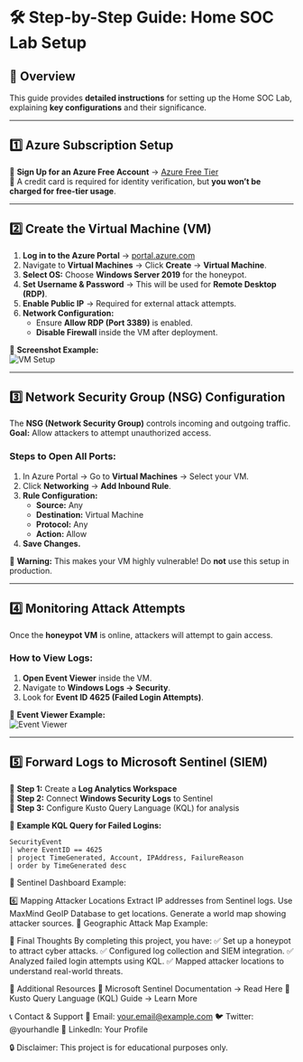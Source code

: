 # 🛠️ Step-by-Step Guide: Home SOC Lab Setup  

## 📌 Overview  
This guide provides **detailed instructions** for setting up the Home SOC Lab, explaining **key configurations** and their significance.  

---

## 1️⃣ **Azure Subscription Setup**
🔹 **Sign Up for an Azure Free Account** → [Azure Free Tier](https://azure.microsoft.com/en-us/free/)  
🔹 A credit card is required for identity verification, but **you won’t be charged for free-tier usage**.  

---

## 2️⃣ **Create the Virtual Machine (VM)**
1. **Log in to the Azure Portal** → [portal.azure.com](https://portal.azure.com/)  
2. Navigate to **Virtual Machines** → Click **Create** → **Virtual Machine**.  
3. **Select OS:** Choose **Windows Server 2019** for the honeypot.  
4. **Set Username & Password** → This will be used for **Remote Desktop (RDP)**.  
5. **Enable Public IP** → Required for external attack attempts.  
6. **Network Configuration:**
   - Ensure **Allow RDP (Port 3389)** is enabled.
   - **Disable Firewall** inside the VM after deployment.

📸 **Screenshot Example:**  
![VM Setup](assets/images/vm_setup.png)

---

## 3️⃣ **Network Security Group (NSG) Configuration**
The **NSG (Network Security Group)** controls incoming and outgoing traffic.  
**Goal:** Allow attackers to attempt unauthorized access.

### **Steps to Open All Ports:**
1. In Azure Portal → Go to **Virtual Machines** → Select your VM.
2. Click **Networking** → **Add Inbound Rule**.
3. **Rule Configuration:**
   - **Source:** Any  
   - **Destination:** Virtual Machine  
   - **Protocol:** Any  
   - **Action:** Allow  
4. **Save Changes.**  

🚨 **Warning:** This makes your VM highly vulnerable! Do **not** use this setup in production.

---

## 4️⃣ **Monitoring Attack Attempts**
Once the **honeypot VM** is online, attackers will attempt to gain access.

### **How to View Logs:**
1. **Open Event Viewer** inside the VM.
2. Navigate to **Windows Logs → Security**.
3. Look for **Event ID 4625 (Failed Login Attempts)**.

📸 **Event Viewer Example:**  
![Event Viewer](assets/images/event_viewer.png)

---

## 5️⃣ **Forward Logs to Microsoft Sentinel (SIEM)**
🔹 **Step 1:** Create a **Log Analytics Workspace**  
🔹 **Step 2:** Connect **Windows Security Logs** to Sentinel  
🔹 **Step 3:** Configure Kusto Query Language (KQL) for analysis  

📌 **Example KQL Query for Failed Logins:**
```kql
SecurityEvent
| where EventID == 4625
| project TimeGenerated, Account, IPAddress, FailureReason
| order by TimeGenerated desc
```

📸 Sentinel Dashboard Example:

6️⃣ Mapping Attacker Locations
Extract IP addresses from Sentinel logs.
Use MaxMind GeoIP Database to get locations.
Generate a world map showing attacker sources.
📸 Geographic Attack Map Example:

🎯 Final Thoughts
By completing this project, you have:
✅ Set up a honeypot to attract cyber attacks.
✅ Configured log collection and SIEM integration.
✅ Analyzed failed login attempts using KQL.
✅ Mapped attacker locations to understand real-world threats.

🔗 Additional Resources
📖 Microsoft Sentinel Documentation → Read Here
📖 Kusto Query Language (KQL) Guide → Learn More

📞 Contact & Support
📧 Email: your.email@example.com
🐦 Twitter: @yourhandle
🔗 LinkedIn: Your Profile

🔒 Disclaimer: This project is for educational purposes only.



